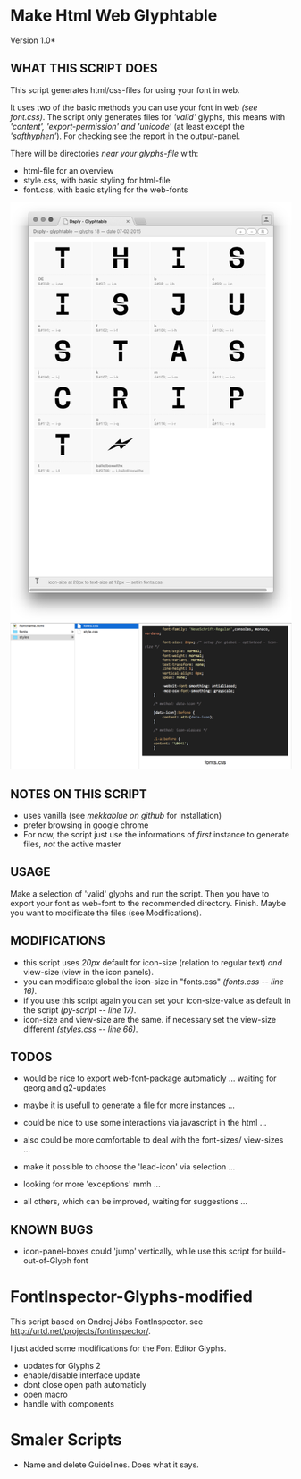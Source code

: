# Make Html Web Glyphtable
Version 1.0*


WHAT THIS SCRIPT DOES
-----------------------------------------------------------------------
This script generates html/css-files for using your font in web.

It uses two of the basic methods you can use your font in web *(see font.css)*.
The script only generates files for *'valid'* glyphs, this means with *'content',
'export-permission' and 'unicode'* (at least except the *'softhyphen'*).
For checking see the report in the output-panel.

There will be directories *near your glyphs-file* with:

* html-file for an overview
* style.css, with basic styling for html-file
* font.css, with basic styling for the web-fonts

![Preview HTML of Table](x_htmlTable.png)
![Preview of Directories](x_dir.png)

NOTES ON THIS SCRIPT
-----------------------------------------------------------------------
* uses vanilla (see *mekkablue on github* for installation)
* prefer browsing in google chrome
* For now, the script just use the informations of *first* instance to generate files, *not* the active master


USAGE
-----------------------------------------------------------------------
Make a selection of 'valid' glyphs and run the script.
Then you have to export your font as web-font to the recommended directory.
Finish. Maybe you want to modificate the files (see Modifications).


MODIFICATIONS
-----------------------------------------------------------------------
* this script uses *20px* default for icon-size (relation to regular text) *and* view-size (view in the icon panels).
* you can modificate global the icon-size in "fonts.css" *(fonts.css -- line 16)*.
* if you use this script again you can set your icon-size-value as default in the script	*(py-script -- line 17)*.
* icon-size and view-size are the same. if necessary set the view-size different *(styles.css -- line 66)*.


TODOS
-----------------------------------------------------------------------
* would be nice to export web-font-package automaticly ... waiting for georg and g2-updates
* maybe it is usefull to generate a file for more instances ...
* could be nice to use some interactions via javascript in the html ...
* also could be more comfortable to deal with the font-sizes/ view-sizes ...
* make it possible to choose the 'lead-icon' via selection ...
* looking for more 'exceptions' mmh ...

* all others, which can be improved, waiting for suggestions ...


KNOWN BUGS
-----------------------------------------------------------------------
* icon-panel-boxes could 'jump' vertically, while use this script for build-out-of-Glyph font



# FontInspector-Glyphs-modified

This script based on Ondrej Jóbs FontInspector. see http://urtd.net/projects/fontinspector/.

I just added some modifications for the Font Editor Glyphs.

* updates for Glyphs 2
* enable/disable interface update
* dont close open path automaticly
* open macro
* handle with components
 
 
# Smaler Scripts

* Name and delete Guidelines. Does what it says.